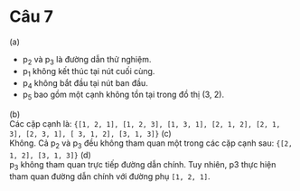 # Câu 7
(a)<br/>
- p<sub>2</sub> và p<sub>3</sub> là đường dẫn thử nghiệm. 
- p<sub>1</sub> không kết thúc tại nút cuối cùng. 
- p<sub>4</sub> không bắt đầu tại nút ban đầu. 
- p<sub>5</sub> bao gồm một cạnh không tồn tại trong đồ thị (3, 2).

(b)<br/>
Các cặp cạnh là:
```{[1, 2, 1], [1, 2, 3], [1, 3, 1], [2, 1, 2], [2, 1, 3], [2, 3, 1], [ 3, 1, 2], [3, 1, 3]}```
(c)<br/>
Không. Cả p<sub>2</sub> và p<sub>3</sub> đều không tham quan một trong các cặp cạnh sau: ```{[2, 1, 2], [3, 1, 3]}```
(d)<br/>
p<sub>3</sub> không tham quan trực tiếp đường dẫn chính. Tuy nhiên, p3 thực hiện tham quan đường dẫn chính với đường phụ ```[1, 2, 1]```.